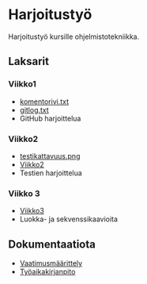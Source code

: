 # Harjoitustyö

Harjoitustyö kursille ohjelmistotekniikka.

## Laksarit

### Viikko1

* [komentorivi.txt](https://github.com/elmanevala/ot-harjoitustyo/blob/master/laskarit/komentorivi.txt)
* [gitlog.txt](https://github.com/elmanevala/ot-harjoitustyo/blob/master/laskarit/gitlog.txt)
* GitHub harjoittelua

### Viikko2

* [testikattavuus.png](https://github.com/elmanevala/ot-harjoitustyo/blob/master/laskarit/viikko2/testikattavuus.png)
* [Viikko2](https://github.com/elmanevala/ot-harjoitustyo/tree/master/laskarit/viikko2)
* Testien harjoittelua

### Viikko 3

* [Viikko3](https://github.com/elmanevala/ot-harjoitustyo/tree/master/laskarit/viikko3)
* Luokka- ja sekvenssikaavioita

## Dokumentaatiota

* [Vaatimusmäärittely](https://github.com/elmanevala/ot-harjoitustyo/blob/master/dokumentaatio/vaatimusmaarittely.md)
* [Työaikakirjanpito](https://github.com/elmanevala/ot-harjoitustyo/blob/master/dokumentaatio/tyoaikakirjanpito.md)

